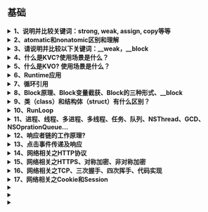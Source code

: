 
## 基础

<!--------------------------------------------------------------------------------------------------------------------------------------------------------------
                                                               1、说明并比较关键词：strong, weak, assign, copy等等
--------------------------------------------------------------------------------------------------------------------------------------------------------------->
<details>
<summary>
    <b>1、说明并比较关键词：strong, weak, assign, copy等等</b>
</summary>

</br>

`strong`表示指向并拥有该对象。其修饰的对象引用计数会增加1。该对象只要引用计数不为0则不会被销毁。当然强行将其设为nil可以销毁它。

`weak`表示指向但不拥有该对象。其修饰的对象引用计数不会增加。无需手动设置，该对象会自行在内存中销毁。

`assign`主要用于修饰基本数据类型，如`NSInteger`和`CGFloat`，这些数值主要存在于栈上。

`weak` 一般用来修饰对象，`assign`一般用来修饰基本数据类型。原因是`assign`修饰的对象被释放后，指针的地址依然存在，造成野指针，在堆上容易造成崩溃。而栈上的内存系统会自动处理，不会造成野指针。

`copy`与`strong`类似。不同之处是`strong`的复制是多个指针指向同一个地址，而`copy`的复制每次会在内存中拷贝一份对象，指针指向不同地址。`copy`一般用在修饰有可变对应类型的不可变对象上，如`NSString`, `NSArray`, `NSDictionary`。

`Objective-C` 中，基本数据类型的默认关键字是`atomic`, `readwrite`, `assign`；普通属性的默认关键字是`atomic`, `readwrite`, `strong`。

1、属性`readwrite`，`readonly`，`assign`，`retain`，`copy`，`nonatomic` 各自什么作用，他们在那种情况下用?

```
    readwrite：默认的属性，可读可写，生成setter和getter方法。

    readonly：只读，只生成getter方法，也就是说不能修改变量。

    assign：用于声明基本数据类型（int、float）仅设置变量，是赋值属性。

    retain：持有属性，setter方法将传入的参数先保留,再赋值,传入的参数 引用计数retaincount 会加1
```

在堆上开辟一块空间，用指针a指向，然后将指针a赋值(`assign`)给指针b，等于是a和b同时指向这块堆空间，当a不使用这块堆空间的时候，是否要释放这块堆空间？答案是肯定要的，但是这件堆空间被释放后，b就成了野指针。

如何避免这样的问题？ 这就引出了引用计数器，当a指针这块堆空间的时候，引用计数器+1，当b也指向的时候，引用计数器变成了2，当a不再指向这块堆空间时，release-1，引用计数器为1，当b也不指向这块堆空间时，release-1，引用计数器为0，调用`dealloc`函数，空间被释放

总结：当数据类型为`int`，`float`原生类型时，可以使用`assign`。如果是上面那种情况（对象）就是用retain。

`copy`：是赋值特性,`setter`方法将传入对象赋值一份;需要完全一份新的变量时,直接从堆区拿。

当属性是` NSString`、`NSArray`、`NSDictionary`时，既可以用`strong` 修饰，也可以用`copy`修饰。当用`strong`修饰的`NSString` 指向一个`NSMutableString`时，如果在不知情的情况下这个`NSMutableString`的别的引用修改了值，就会出现：一个不可变的字符串却被改变了的情况， 使用`copy`就不会出现这种情况。

 `nonatomic`：非原子性，可以多线程访问，效率高。

`atomic`：原子性，属性安全级别的表示，同一时刻只有一个线程访问，具有资源的独占性，但是效率很低。

`strong`：强引用，引用计数+ 1，ARC下，一个对象如果没有强引用，系统就会释放这个对象。

`weak`：弱引用，不会使引用计数+1.当一个指向对象的强引用都被释放时，这块空间依旧会被释放掉。

使用场景：在ARC下，如果使用`XIB` 或者`SB` 来创建控件，就使用 `weak`。纯代码创建控件时，用`strong`修饰，如果想用`weak` 修饰，就需要先创建控件，然后赋值给用`weak`修饰的对象。

查找了一些资料，发现主要原因是，`controller`需要拥有它自己的`view`（这个`view`是所以子控件的父`view`），因此`viewcontroller`对`view`就必须是强引用（strong reference）,得用`strong`修饰`view`。对于`lable`，它的父`view`是`view`，`view`需要拥有`label`，但是`controller`是不需要拥有`label`的。如果用`strong`修饰，在`view`销毁的情况下，`label`还仍然占有内存，因为`controller`还对它强引用；如果用`weak`修饰，在`view`销毁的时侯`label`的内存也同时被销毁，避免了僵尸指针出现。

用引用计数回答就是：因为`Controller`并不直接“拥有”控件，控件由它的父`view`“拥有”。使用`weak`关键字可以不增加控件引用计数，确保控件与父`view`有相同的生命周期。控件在被`addSubview`后，相当于控件引用计数+1；父`view`销毁后，所有的子`view`引用计数-1，则可以确保父`view`销毁时子`view`立即销毁。`weak`的控件在`removeFromSuperview`后也会立即销毁，而`stron`g的控件不会，因为`Controller`还保有控件强引用。

总结归纳为：当控件的父`view`销毁时，如果你还想继续拥有这个控件，就用`srtong`；如果想保证控件和父`view`拥有相同的生命周期，就用`weak`。当然在大多数情况下用两个都是可以的。

使用`weak`的时候需要特别注意的是：先将控件添加到`superview`上之后再赋值给`self`，避免控件被过早释放。
</details>

<!--------------------------------------------------------------------------------------------------------------------------------------------------------------
                                                                2、atomatic和nonatomic区别和理解
--------------------------------------------------------------------------------------------------------------------------------------------------------------->
<details>
<summary>
<b>2、atomatic和nonatomic区别和理解</b>
</summary>

<br/><b>第一种</b><br/>

`atomic`和`nonatomic`区别用来决定编译器生成的`getter`和`setter`是否为原子操作。`atomic`提供多线程安全,是描述该变量是否支持多线程的同步访问，如果选择了`atomic` 那么就是说，系统会自动的创建`lock`锁，锁定变量。`nonatomic`禁止多线程，变量保护，提高性能。

> `atomic`：默认是有该属性的，这个属性是为了保证程序在多线程情况下，编译器会自动生成一些互斥加锁代码，避免该变量的读写不同步问题。

> `nonatomic`：如果该对象无需考虑多线程的情况，请加入这个属性，这样会让编译器少生成一些互斥加锁代码，可以提高效率。

> `atomic`的意思就是`setter/getter`这个函数，是一个原语操作。如果有多个线程同时调用`setter`的话，不会出现某一个线程执行完`setter`全部语句之前，另一个线程开始执行`setter`情况，相当于函数头尾加了锁一样，可以保证数据的完整性。`nonatomic`不保证`setter/getter`的原语行，所以你可能会取到不完整的东西。因此，在多线程的环境下原子操作是非常必要的，否则有可能会引起错误的结果。

比如`setter`函数里面改变两个成员变量，如果你用`nonatomic`的话，`getter`可能会取到只更改了其中一个变量时候的状态，这样取到的东西会有问题，就是不完整的。当然如果不需要多线程支持的话，用`nonatomic`就够了，因为不涉及到线程锁的操作，所以它执行率相对快些。

下面是载录的网上一段加了`atomic`的例子：
```
{lock}
    if (property != newValue) { 
        [property release]; 
        property = [newValue retain]; 
    }                   
{unlock}
```
可以看出来，用`atomic`会在多线程的设值取值时加锁，中间的执行层是处于被保护的一种状态，`atomic`是oc使用的一种线程保护技术，基本上来讲，就是防止在写入未完成的时候被另外一个线程读取，造成数据错误。而这种机制是耗费系统资源的，所以在iPhone这种小型设备上，如果没有使用多线程间的通讯编程，那么`nonatomic`是一个非常好的选择。

<br/><b>第二种</b><br/>

`atomic`和`nonatomic`用来决定编译器生成的`getter`和`setter`是否为原子操作。

<b>atomic</b>

设置成员变量的`@property`属性时，默认为`atomic`，提供多线程安全。

在多线程环境下，原子操作是必要的，否则有可能引起错误的结果。加了`atomic`，`setter`函数会变成下面这样：
```
{lock}
    if (property != newValue) { 
        [property release]; 
        property = [newValue retain]; 
    }                   
{unlock}
```
<b>nonatomic</b>

禁止多线程，变量保护，提高性能。

`atomic`是`Objc`使用的一种线程保护技术，基本上来讲，是防止在写未完成的时候被另外一个线程读取，造成数据错误。而这种机制是耗费系统资源的，所以在iPhone这种小型设备上，如果没有使用多线程间的通讯编程，那么`nonatomic`是一个非常好的选择。

指出访问器不是原子操作，而默认地，访问器是原子操作。这也就是说，在多线程环境下，解析的访问器提供一个对属性的安全访问，从获取器得到的返回值或者通过设置器设置的值可以一次完成，即便是别的线程也正在对其进行访问。如果你不指定 `nonatomic` ，在自己管理内存的环境中，解析的访问器保留并自动释放返回的值，如果指定了 `nonatomic` ，那么访问器只是简单地返回这个值。

</details>

<!--------------------------------------------------------------------------------------------------------------------------------------------------------------
                                                               3、请说明并比较以下关键词：__weak，__block
--------------------------------------------------------------------------------------------------------------------------------------------------------------->
<details>
<summary>
<b>3、请说明并比较以下关键词：__weak，__block</b>
</summary>

</br>

`__weak`与`weak`基本相同。前者用于修饰变量（variable），后者用于修饰属性（property）。`__weak` 主要用于防止`block`中的循环引用。
`__block`也用于修饰变量。它是引用修饰，所以其修饰的值是动态变化的，即可以被重新赋值的。`__block`用于修饰某些`block`内部将要修改的外部变量。
_`_weak`和`__block`的使用场景几乎与`block`息息相关。而所谓`block`，就是`Objective-C`对于闭包的实现。闭包就是没有名字的函数，或者理解为指向函数的指针。
</details>

<!--------------------------------------------------------------------------------------------------------------------------------------------------------------
                                                               4、什么是KVC?使用场景是什么？
--------------------------------------------------------------------------------------------------------------------------------------------------------------->
<details>
<summary>
    <b>4、什么是KVC?使用场景是什么？</b>
</summary>
    
</br>

* <b> KVC 常用的方法</b>
```
(1)赋值类方法
- (void)setValue:(nullable id)value forKey:(NSString *)key;
- (void)setValue:(nullable id)value forKeyPath:(NSString *)keyPath;
- (void)setValue:(nullable id)value forUndefinedKey:(NSString *)key;
- (void)setValuesForKeysWithDictionary:(NSDictionary<NSString *, id> *)keyedValues;

(2)取值类方法
// 能取得私有成员变量的值
- (id)valueForKey:(NSString *)key;
- (id)valueForKeyPath:(NSString *)keyPath;
- (NSDictionary *)dictionaryWithValuesForKeys:(NSArray *)keys;
```

* <b>KVC 底层实现原理</b></br>
> 当一个对象调用setValue:forKey: 方法时,方法内部会做以下操作:</br>
> 1.判断有没有指定key的set方法,如果有set方法,就会调用set方法,给该属性赋值</br>
> 2.如果没有set方法,判断有没有跟key值相同且带有下划线的成员属性(_key).如果有,直接给该成员属性进行赋值</br>
> 3.如果没有成员属性_key,判断有没有跟key相同名称的属性.如果有,直接给该属性进行赋值</br>
> 4.如果都没有,就会调用 valueforUndefinedKey 和setValue:forUndefinedKey:方法</br>

<b>* KVC 的使用场景</b></br>
<b>1、赋值</b></br>
> (1) KVC 简单属性赋值
```
Person *p = [[Person alloc] init];
//    p.name = @"jack";
//    p.money = 22.2;
使用setValue: forKey:方法能够给属性赋值,等价于直接给属性赋值
[p setValue:@"rose" forKey:@"name"];
[p setValue:@"22.2" forKey:@"money"];
```
> (2) KVC复杂属性赋值
```
//给Person添加 Dog属性
Person *p = [[Person alloc] init];
p.dog = [[Dog alloc] init];
// p.dog.name = @"阿黄";

1)setValue: forKeyPath: 方法的使用
//修改p.dog 的name 属性
[p.dog setValue:@"wangcai" forKeyPath:@"name"];
[p setValue:@"阿花" forKeyPath:@"dog.name"];

2)setValue: forKey: 错误用法
[p setValue:@"阿花" forKey:@"dog.name"];
NSLog(@"%@", p.dog.name);

3)直接修改私有成员变量
[p setValue:@"旺财" forKeyPath:@"_name"];
```
> (3) 添加私有成员变量
```
Person 类中添加私有成员变量_age
[p setValue:@"22" forKeyPath:@"_age"];
```

<b>2、字典转模型</b></br>
```
1)简单的字典转模型
 +(instancetype)videoWithDict:(NSDictionary *)dict {
    JLVideo *videItem = [[JLVideo alloc] init];
    //以前
//    videItem.name = dict[@"name"];
//    videItem.money = [dict[@"money"] doubleValue] ;
    
    //KVC,使用setValuesForKeysWithDictionary:方法,该方法默认根据字典中每个键值对,调用setValue:forKey方法
    // 缺点:字典中的键值对必须与模型中的键值对完全对应,否则程序会崩溃
    [videItem setValuesForKeysWithDictionary:dict];
    return videItem;
}

(2)复杂的字典转模型
注意:复杂字典转模型不能直接通过KVC 赋值,KVC只能在简单字典中使用,比如:
    NSDictionary *dict = @{
                       @"name" : @"jack",
                       @"money": @"22.2",
                       @"dog" : @{
                               @"name" : @"wangcai",
                               @"money": @"11.1"}
                       };
   JLPerson *p = [[JLPerson alloc]init]; // p是一个模型对象
   [p setValuesForKeysWithDictionary:dict];
内部转换原理:
//    [p setValue:@"jack" forKey:@"name"];
//    [p setValue:@"22.2" forKey:@"money"];
//    [p setValue:@{
//                  @"name" : @"wangcai",
//                  @"money": @"11.1",
//
//                  } forKey:@"dog"]; //给 dog赋值一个字典肯定是不对的

(3)KVC解析复杂字典的正确步骤
   NSDictionary *dict = @{
                       @"name" : @"jack",
                       @"money": @"22.2",
                       @"dog" : @{
                               @"name" : @"wangcai",
                               @"price": @"11.1",
                               },
                       //人有好多书
                       @"books" : @[
                               @{
                                   @"name" : @"5分钟突破iOS开发",
                                   @"price" : @"19.8"
                                   },
                               @{
                                   @"name" : @"3分钟突破iOS开发",
                                   @"price" : @"24.8"
                                   },
                               @{
                                   @"name" : @"1分钟突破iOS开发",
                                   @"price" : @"29.8"
                                   }
                               ]
                       };

    XMGPerson *p = [[XMGPerson alloc] init];
     p.dog = [[XMGDog alloc] init];
    [p.dog setValuesForKeysWithDictionary:dict[@"dog"]];
    
    //保存模型的可变数组
    NSMutableArray *arrayM = [NSMutableArray array];
    
    for (NSDictionary *dict in dict[@"books"]) {
        //创建模型
        Book *book = [[Book alloc] init];
        //KVC
        [book setValuesForKeysWithDictionary:dict];
        //将模型保存
        [arrayM addObject:book];
    }
    p.books = arrayM;

备注:
    (1)当字典中的键值对很复杂,不适合用KVC;
    (2)服务器返还的数据,你可能不会全用上,如果在模型一个一个写属性非常麻烦,所以不建议使用KVC字典转模型
```

<b>3、取值</b></br>
> (1) 模型转字典
```
 Person *p = [[Person alloc]init];
 p.name = @"jack";
 p.money = 11.1;
 //KVC取值
 NSLog(@"%@ %@", [p valueForKey:@"name"], [p valueForKey:@"money"]);

 //模型转字典, 根据数组中的键获取到值,然后放到字典中
 NSDictionary *dict = [p dictionaryWithValuesForKeys:@[@"name", @"money"]];
 NSLog(@"%@", dict);
```
> (2) 访问数组中元素的属性值
```
Book *book1 = [[Book alloc] init];
book1.name = @"5分钟突破iOS开发";
book1.price = 10.7;

Book *book2 = [[Book alloc] init];
book2.name = @"4分钟突破iOS开发";
book2.price = 109.7;

Book *book3 = [[Book alloc] init];
book3.name = @"1分钟突破iOS开发";
book3.price = 1580.7;

// 如果valueForKeyPath:方法的调用者是数组，那么就是去访问数组元素的属性值
// 取得books数组中所有Book对象的name属性值，放在一个新的数组中返回
    NSArray *books = @[book1, book2, book3];
    NSArray *names = [books valueForKeyPath:@"name"];
    NSLog(@"%@", names);

//访问属性数组中元素的属性值
Person *p = [[Person alloc]init];
p.books = @[book1, book2, book3];
NSArray *names = [p valueForKeyPath:@"books.name"];
NSLog(@"%@", names);

```
</details>

<!--------------------------------------------------------------------------------------------------------------------------------------------------------------
                                                               5、什么是KVO? 使用场景是什么？
--------------------------------------------------------------------------------------------------------------------------------------------------------------->
<details>
<summary>
    <b>5、什么是KVO? 使用场景是什么？</b>
</summary>

<h4>什么是KVO？</h4>

> `KVO`全称`Key Value Observing`，是苹果提供的一套事件通知机制。允许对象监听另一个对象特定属性的改变，并在改变时接收到事件。由于 `KVO` 的实现机制，只针对属性才会发生作用，一般继承自 `NSObjec`t 的对象都默认支持 `KVO`。</br>
> 
> `KVO`可以监听单个属性的变化，也可以监听集合对象的变化。通过`KVC`的`mutableArrayValueForKey:`等方法获得代理对象，当代理对象的内部对象发生改变时，会回调 `KVO` 监听的方法。集合对象包含 `NSArray` 和 `NSSet`。</br>

<h4>KVO基本使用</h4>

使用KVO大致分为三个步骤：</br>

> 1、通过`addObserver:forKeyPath:options:context:`方法注册观察者，观察者可以接收`keyPath`属性的变化事件</br>
> 2、在观察者中实现`observeValueForKeyPath:ofObject:change:context:`方法，当`keyPath`属性发生改变后，`KVO`会回调这个方法来通知观察者</br>
> 3、当观察者不需要监听时，可以调用`removeObserver:forKeyPath:`方法将`KVO`移除。需要注意的是，调用`removeObserver`需要在观察者消失之前，否则会导致`Crash`</br>

<h4>注册观察者</h4>

```
/*
@observer:就是观察者，是谁想要观测对象的值的改变。
@keyPath:就是想要观察的对象属性。
@options:options一般选择NSKeyValueObservingOptionNew | NSKeyValueObservingOptionOld，这样当属性值发生改变时我们可以同时获得旧值和新值，如果我们只填NSKeyValueObservingOptionNew则属性发生改变时只会获得新值。
@context:想要携带的其他信息，比如一个字符串或者字典什么的。
*/
- (void)addObserver:(NSObject *)observer forKeyPath:(NSString *)keyPath options:(NSKeyValueObservingOptions)options context:(nullable void *)context;
```
<h4>监听回调</h4>

```
/*
@keyPath:观察的属性
@object:观察的是哪个对象的属性
@change:这是一个字典类型的值，通过键值对显示新的属性值和旧的属性值
@context:上面添加观察者时携带的信息
*/
- (void)observeValueForKeyPath:(nullable NSString *)keyPath ofObject:(nullable id)object change:(nullable NSDictionary<NSKeyValueChangeKey, id> *)change context:(nullable void *)context;
```
<h4>调用方式</h4>
<h5>自动调用</h5>

> 调用KVO属性对象时，不仅可以通过点语法和set语法进行调用，还可以使用KVC方法
```
//通过属性的点语法间接调用
objc.name = @"";

// 直接调用set方法
[objc setName:@"Savings"];

// 使用KVC的setValue:forKey:方法
[objc setValue:@"Savings" forKey:@"name"];

// 使用KVC的setValue:forKeyPath:方法
[objc setValue:@"Savings" forKeyPath:@"account.name"];
```
<h5>手动调用</h5>

* KVO 在属性发生改变时的调用是自动的，如果想要手动控制这个调用时机，或想自己实现 KVO 属性的调用，则可以通过 KVO 提供的方法进行调用。</br>
> 1、第一步我们需要认识下面这个方法，如果想要手动调用或自己实现KVO需要重写该方法该方法返回YES表示可以调用，返回NO则表示不可以调用。
```
+ (BOOL)automaticallyNotifiesObserversForKey:(NSString *)theKey {
    BOOL automatic = NO;
    if ([theKey isEqualToString:@"name"]) {
        automatic = NO;//对该key禁用系统自动通知，若要直接禁用该类的KVO则直接返回NO；
    }
    else {
        automatic = [super automaticallyNotifiesObserversForKey:theKey];
    }
    return automatic;
}
```
> 2、第二步我们需要重写setter方法
```
- (void)setName:(NSString *)name {
    if (name != _name) {
        [self willChangeValueForKey:@"name"];
        _name = name;
        [self didChangeValueForKey:@"name"];
    }
}
```
<h4>移除观察者</h4>

```
//需要在不使用的时候,移除监听
- (void)dealloc {
    [self.person removeObserver:self.observerPerson forKeyPath:@"age"];
    [self.person removeObserver:self.observerPerson forKeyPath:@"name"];
}
```

<h4>Crash</h4>
<h5>观察者未实现监听方法</h5>

* 若观察者对象 -observeValueForKeyPath:ofObject:change:context: 未实现，将会 Crash
```
'<KVOViewController: 0x7f90f1402a60>: An -observeValueForKeyPath:ofObject:change:context: message was received but not handled.
```

<h5>未及时移除观察者</h5>

```
Crash： Thread 1: EXC_BAD_ACCESS (code=1, address=0x8)
```
```
//观察者ObserverPersonChage
@interface ObserverPersonChange : NSObject
@end

@implementation ObserverPersonChange

- (void)observeValueForKeyPath:(NSString *)keyPath ofObject:(id)object change:(NSDictionary<NSKeyValueChangeKey,id> *)change context:(void *)context {
    NSLog(@"%@", keyPath);
    if ([keyPath isEqualToString:@"age"]) {
        NSLog(@"age %@", object);
    }
    if ([keyPath isEqualToString:@"name"]) {
        NSLog(@"name %@", object);
    }
}

@end

// KVOViewController
- (void)btn1Click {
    [self.person addObserver:self.observerPerson forKeyPath:@"age" options:(NSKeyValueObservingOptionOld | NSKeyValueObservingOptionNew) context:@"age change"];
    [self.person addObserver:self.observerPerson forKeyPath:@"name" options:(NSKeyValueObservingOptionOld | NSKeyValueObservingOptionNew) context:@"name change"];
}

- (void)btn2Click {
    self.observerPerson = nil;
}

//点击改变person属性值
- (void)btn3Click {
    self.person.age = 10;
    self.person.name = @"小明";
}
```
> 1、假如在当前 `KVOViewController` 中，注册了观察者，点击屏幕，改变被观察对象 `person` 的属性值。</br>
> 2、点击对应按钮，销毁观察者，此时 self.observerPerson 为 nil。</br>
> 3、再次点击btn3按钮，此时 Crash；</br>

<h5>多次移除观察者</h5>

```
Cannot remove an observer for the key path “age” from because it is not registered as an observer.
```

<h4>实际应用</h4>

> KVO主要用来做键值观察操作，想要一个值发生改变后通知另一个对象，则用KVO实现最为合适。斯坦福大学的iOS教程中有一个很经典的案例，通过KVO在Model和Controller之间进行通信。

<h4>KVO实现原理</h4>

> `KVO`是通过`isa` 混写`(isa-swizzling)`技术实现的。在运行时根据原类创建一个中间类，这个中间类是原类的子类，并动态修改当前对象的`isa`指向中间类。并且将`class`方法重写，返回原类的`Class`。所以苹果建议在开发中不应该依赖`isa`指针，而是通过`class`实例方法来获取对象类型。

<h4>测试代码</h4>

```
NSKeyValueObservingOptions option = NSKeyValueObservingOptionOld | NSKeyValueObservingOptionNew;

NSLog(@"person添加KVO监听对象之前-类对象 -%@", object_getClass(self.person));
NSLog(@"person添加KVO监听之前-方法实现 -%p", [self.person methodForSelector:@selector(setAge:)]);
NSLog(@"person添加KVO监听之前-元类对象 -%@", object_getClass(object_getClass(self.person)));

[self.person addObserver:self forKeyPath:@"age" options:option context:@"age chage"];

NSLog(@"person添加KVO监听对象之后-类对象 -%@", object_getClass(self.person));
NSLog(@"person添加KVO监听之后-方法实现 -%p", [self.person methodForSelector:@selector(setAge:)]);
NSLog(@"person添加KVO监听之后-元类对象 -%@", object_getClass(object_getClass(self.person)));

//打印结果
person添加KVO监听对象之前-类对象 -Person
person添加KVO监听之前-方法实现 -0x10ac1b850
person添加KVO监听之前-元类对象 -Person

person添加KVO监听对象之后-类对象 -NSKVONotifying_Person
person添加KVO监听之后-方法实现 -0x10af7c844
person添加KVO监听之后-元类对象 -NSKVONotifying_Person

//通过地址查找方法
(lldb) p (IMP)0x10f24b470
(IMP) $0 = 0x000000010f24b470 ([Person setAge:] at Person.h:15)
(lldb) p (IMP)0x10f5a6844
(IMP) $1 = 0x000000010f5a6844 (Foundation`_NSSetLongLongValueAndNotify)
```
* 通过测试代码，我们添加KVO前后发生以下变化</br>
> 1、`person`指向的类对象和元类对象，以及 `setAge:` 均发生了变化；</br>
> 2、添加`KVO`后，`person` 中的 `isa` 指向了 `NSKVONotifying_Person` 类对象；</br>
> 3、添加 `KVO` 之后，`setAge:` 的实现调用的是：`Foundation`中 `_NSSetLongLongValueAndNotify` 方法；</br>

<h5>发现中间对象</h5>

> 从上述测试代码的结果我们发现，`person` 中的 `isa` 从开始指向`Person`类对象，变成指向了 `NSKVONotifying_Person` 类对象</br>

* KVO会在运行时动态创建一个新类，将对象的isa指向新创建的类，新类是原类的子类，命名规则是NSKVONotifying_xxx的格式。</br>
> 1、未使用KVO监听对象是，对象和类对象之间的关系如下</br>
![Demo](images/未使用KVO监听对象.webp)

> 2、使用KVO监听对象后，对象和类对象之间会添加一个中间对象</br>
![Demo](images/使用KVO监听对象.webp)

<h5>NSKVONotifying_Person类内部实现</h5>

> 我们从上面两张图很清楚的看到添加KVO之前和KVO之后的变化，下面我们剖析一下这个中间类NSKVONotifying_Person（这里是*通配符,它代表数据类型，例如：int， longlong）</br>
```
- (void)setAge:(int)age{
    _NSSet*ValueAndNotify();//这个方法调用顺序是什么，它是在调用何处方法，都在setter方法改变中详解
}

- (Class)class {
    return [LDPerson class];
}

- (void)dealloc {
    // 收尾工作
}

- (BOOL)_isKVOA {
    return YES;
}
```
* isa混写之后如何调用方法</br>
  - 调用监听的属性设置方法，如 `setAge:`，都会先调用 `NSKVONotify_Person` 对应的属性设置方法；</br>
  - 调用非监听属性设置方法，如 `test`，会通过 `NSKVONotify_Person` 的 `superclass`，找到 `Person` 类对象，再调用其 `[Person test]` 方法</br>
* 为什么重写class方法</br>
  - 如果没有重写`class`方法,当该对象调用`class`方法时,会在自己的方法缓存列表,方法列表,父类缓存,方法列表一直向上去查找该方法,因为`class`方法是`NSObject`中的方法,如果不重写最终可能会返回`NSKVONotifying_Person`,就会将该类暴露出来,也给开发者造成困扰,写的是`Person`,添加`KVO`之后`class`方法返回怎么是另一个类。</br>
* _isKVOA有什么作用。</br>
  - 这个方法可以当做使用了`KVO`的一个标记，系统可能也是这么用的。如果我们想判断当前类是否是`KVO`动态生成的类，就可以从方法列表中搜索这个方法。</br>

<h4>setter实现不同</h4>

* 在测试代码中，我们已经通过地址查找添加KVO前后调用的方法</br>

```
//通过地址查找方法
//添加KVO之前
(lldb) p (IMP)0x10f24b470
(IMP) $0 = 0x000000010f24b470 ([Person setAge:] at Person.h:15)
//添加KVO之后
(lldb) p (IMP)0x10f5a6844
(IMP) $1 = 0x000000010f5a6844 (Foundation`_NSSetLongLongValueAndNotify)
```
> `0x10f24b470`这个地址的`setAge:`实现是调用`Person`类的`setAge:`方法，并且是在`Person.h`的第15行。</br>
> 而`0x10f5a6844`这个地址的`setAge:`实现是调用`_NSSetIntValueAndNotify`这样一个C函数。</br>

<h4>KVO内部调用流程</h4>

* 由于我们无法去窥探`_NSSetIntValueAndNotify`的真实结构，也无法去重写`NSKVONotifying_Person`这个类，所以我们只能利用它的父类`Person`类来分析其执行过程。</br>
```
- (void)setAge:(int)age{
    _age = age;
    NSLog(@"setAge:");
}

- (void)willChangeValueForKey:(NSString *)key{
    [super willChangeValueForKey:key];
    NSLog(@"willChangeValueForKey");
}

- (void)didChangeValueForKey:(NSString *)key{
    NSLog(@"didChangeValueForKey - begin");
    [super didChangeValueForKey:key];
    NSLog(@"didChangeValueForKey - end");
}
@end

//打印结果
 willChangeValueForKey
 setAge:
 didChangeValueForKey - begin
 didChangeValueForKey - end
 willChangeValueForKey
 didChangeValueForKey - begin
 didChangeValueForKey - end
```
* 通过打印结果，我们可以清晰看到
> 1、首先调用`willChangeValueForKey:`方法。</br>
> 2、然后调用`setAge:`方法真正的改变属性的值。</br>
> 3、开始调用`didChangeValueForKey:`这个方法，调用`[super didChangeValueForKey:key]`时会通知监听者属性值已经改变，然后监听者执行自己的`- (void)observeValueForKeyPath:(NSString *)keyPath ofObject:(id)object change:(NSDictionary<NSKeyValueChangeKey,id> *)change context:(void *)context`这个方法。</br>

* 下面我用一张图来展示KVO执行流程</br>
![Demo](images/KVO执行流程.webp)

<h4>KVO扩展</h4>

* KVC 与 KVO 的不同？</br>
> 1. `KVC`(键值编码)，即 `Key-Value Coding`，一个非正式的` Protocol`，使用字符串(键)访问一个对象实例变量的机制。而不是通过调用 `Setter`、`Getter` 方法等显式的存取方式去访问。</br>
> 2. `KVO`(键值监听)，即 `Key-Value Observing`，它提供一种机制,当指定的对象的属性被修改后,对象就会接受到通知，前提是执行了 `setter` 方法、或者使用了`KVC` 赋值。</br>

* 和 notification(通知)的区别？</br>
> 1. `KVO` 和 `NSNotificationCenter` 都是 `iOS` 中观察者模式的一种实现。区别在于，相对于被观察者和观察者之间的关系，`KVO` 是一对一的，而不是一对多的。`KVO` 对被监听对象无侵入性，不需要修改其内部代码即可实现监听。</br>
> 2. `notification` 的优点是监听不局限于属性的变化，还可以对多种多样的状态变化进行监听，监听范围广，例如键盘、前后台等系统通知的使用也更显灵活方便。

</details>

<!--------------------------------------------------------------------------------------------------------------------------------------------------------------
                                                               6、Runtime应用 
--------------------------------------------------------------------------------------------------------------------------------------------------------------->
<details>
<summary>
    <b>6、Runtime应用</b>
</summary>

</br>
`Runtim`简直就是做大型框架的利器。它的应用场景非常多，下面就介绍一些常见的应用场景。

>* 关联对象`(Objective-C Associated Objects)`给分类增加属性
>* 方法魔法`(Method Swizzling)`方法添加和替换和`KVO`
>* 实现消息转发(热更新)解决Bug(JSPatch)
>* 实现`NSCoding`的自动归档和自动解档
>* 实现字典和模型的自动转换`(MJExtension)`

<b>关联对象(Objective-C Associated Objects)给分类增加属性</b>

关联对象`Runtime`提供了下面几个接口：

```
// 关联对象
void objc_setAssociatedObject(id object, const void *key, id value, objc_AssociationPolicy policy)
// 获取关联的对象
id objc_getAssociatedObject(id object, const void *key)
// 移除关联的对象
void objc_removeAssociatedObjects(id object)
```

参数解释:

`id object`：被关联的对象</br>
`const void *key`：关联的key，要求唯一</br>
`id value`：关联的对象</br>
`objc_AssociationPolicy policy`：内存管理的策略内存管理的策略</br>

```
typedef OBJC_ENUM(uintptr_t, objc_AssociationPolicy) {
    OBJC_ASSOCIATION_ASSIGN = 0,
    OBJC_ASSOCIATION_RETAIN_NONATOMIC = 1,
    OBJC_ASSOCIATION_COPY_NONATOMIC = 3, 
    OBJC_ASSOCIATION_RETAIN = 01401,
    OBJC_ASSOCIATION_COPY = 01403
};
```

`OBJC_ASSOCIATION_ASSIGN`: 指定一个关联对象的弱引用。属性修饰`@property (assign)` 或 `@property (unsafe_unretained)`</br>
`OBJC_ASSOCIATION_RETAIN_NONATOMIC`: 指定一个关联对象的强引用，不能被原子化使用。属性修饰`@property (nonatomic, strong)`</br>
`OBJC_ASSOCIATION_COPY_NONATOMIC`: 指定一个关联对象的`copy`引用，不能被原子化使用。属性修饰`@property (nonatomic, copy)`</br>
`OBJC_ASSOCIATION_RETAIN`:  指定一个关联对象的强引用，能被原子化使用。属性修饰 `@property (atomic, strong)`</br>
`OBJC_ASSOCIATION_COPY`:  指定一个关联对象的`copy`引用，能被原子化使用。属性修饰`@property (atomic, copy)`</br>

下面实现一个`UIView`的`Category`添加自定义属性`defaultColor`

```
#import "ViewController.h"
#import "objc/runtime.h"

@interface UIView (DefaultColor)

@property (nonatomic, strong) UIColor *defaultColor;

@end

@implementation UIView (DefaultColor)

@dynamic defaultColor;

static char kDefaultColorKey;

- (void)setDefaultColor:(UIColor *)defaultColor {
    objc_setAssociatedObject(self, &kDefaultColorKey, defaultColor, OBJC_ASSOCIATION_RETAIN_NONATOMIC);
}

- (id)defaultColor {
    return objc_getAssociatedObject(self, &kDefaultColorKey);
}

@end

@interface ViewController ()

@end

@implementation ViewController

- (void)viewDidLoad {
    [super viewDidLoad];
    
    UIView *test = [UIView new];
    test.defaultColor = [UIColor blackColor];
    NSLog(@"%@", test.defaultColor);
}

@end
```

<b> 方法魔法(Method Swizzling)方法添加和替换和KVO实现</b>
<b>方法添加</b>
```
//class_addMethod(Class  _Nullable __unsafe_unretained cls, SEL  _Nonnull name, IMP  _Nonnull imp, const char * _Nullable types)
class_addMethod([self class], sel, (IMP)fooMethod, "v@:");
```
>1、cls 被添加方法的类</br>
2、name 添加的方法的名称的SEL</br>
3、imp 方法的实现。该函数必须至少要有两个参数，self,_cmd</br>
4、types 类型编码

<b>方法替换</b>
```
@implementation ViewController

+ (void)load {
    static dispatch_once_t onceToken;
    dispatch_once(&onceToken, ^{
        Class class = [self class];
        SEL originalSelector = @selector(test1);
        SEL swizzledSelector = @selector(test2);
        
        Method originalMethod = class_getInstanceMethod(class, originalSelector);
        Method swizzledMethod = class_getInstanceMethod(class, swizzledSelector);
        
        BOOL didAddMethod = class_addMethod(class, originalSelector, method_getImplementation(swizzledMethod), method_getTypeEncoding(swizzledMethod));
        if (didAddMethod) {
            class_replaceMethod(class, swizzledSelector, method_getImplementation(originalMethod), method_getTypeEncoding(originalMethod));
        } else {
            method_exchangeImplementations(originalMethod, swizzledMethod);
        }
    });
}

- (void)test1 {
    NSLog(@"1");
}

- (void)test2 {
    NSLog(@"2");
}

- (void)viewDidLoad {
    [super viewDidLoad];
    
    [self test1];
}
```
>在`viewDidLoad`中调用`test1`方法，查找到的对应的方法实现就是`test2`,而不是`test1`

`swizzling`应该只在`+load`中完成。 在 `Objective-C `的运行时中，每个类有两个方法都会自动调用。`+load `是在一个类被初始装载时调用，`+initialize` 是在应用第一次调用该类的类方法或实例方法前调用的。两个方法都是可选的，并且只有在方法被实现的情况下才会被调用。

`swizzlin`g应该只在`dispatch_once `中完成,由于`swizzling `改变了全局的状态，所以我们需要确保每个预防措施在运行时都是可用的。原子操作就是这样一个用于确保代码只会被执行一次的预防措施，就算是在不同的线程中也能确保代码只执行一次。Grand Central Dispatch 的 `dispatch_once`满足了所需要的需求，并且应该被当做使用`swizzling `的初始化单例方法的标准。
</details>

<!--------------------------------------------------------------------------------------------------------------------------------------------------------------
                                                               7、循环引用
--------------------------------------------------------------------------------------------------------------------------------------------------------------->
<details>
<summary>
    <b>7、循环引用</b>
</summary>

</br><b>循环引用的实质：多个对象相互之间有强引用，不能释放让系统回收。</b></br>
<b>如何解决循环引用？</b></br>
>1、避免产生循环引用，通常是将 `strong` 引用改为 `weak` 引用。
比如在修饰属性时用`weak`
在`block`内调用对象方法时，使用其弱引用，这里可以使用两个宏
```
#define WS(weakSelf)            __weak __typeof(&*self)weakSelf = self; // 弱引用
#define ST(strongSelf)          __strong __typeof(&*self)strongSelf = weakSelf; //使用这个要先声明weakSelf
```
还可以使用__block来修饰变量</br>
在MRC下，__block不会增加其引用计数，避免了循环引用</br>
在ARC下，__block修饰对象会被强引用，无法避免循环引用，需要手动解除。</br>

<b>循环引用场景：</b>
* 自循环引用
    - 强持有的属性同时持有该对象
* 相互循环引用
    ![Demo](images/相互引用.webp)
* 多循环引用
    ![Demo](images/循环引用.webp)

<b>1、代理(delegate)循环引用属于相互循环引用</b></br>
delegate 是iOS中开发中比较常遇到的循环引用，一般在声明delegate的时候都要使用弱引用 weak,或者assign,当然怎么选择使用assign还是weak，MRC的话只能用assign，在ARC的情况下最好使用weak，因为weak修饰的变量在释放后自动指向nil，防止野指针存在</br>

<b>2、NSTimer循环引用属于相互循环使用</b></br>
在控制器内，创建NSTimer作为其属性，由于定时器创建后也会强引用该控制器对象，那么该对象和定时器就相互循环引用了。</br>
如何解决呢？</br>
这里我们可以使用手动断开循环引用：</br>
如果是不重复定时器，在回调方法里将定时器invalidate并置为nil即可。</br>
如果是重复定时器，在合适的位置将其invalidate并置为nil即可</br>

<b>3、block循环引用</b></br>
一个简单的例子：</br>
```
@property (copy, nonatomic) dispatch_block_t myBlock;
@property (copy, nonatomic) NSString *blockString;

- (void)testBlock {
    self.myBlock = ^() {
        NSLog(@"%@",self.blockString);
    };
}
```
由于block会对block中的对象进行持有操作,就相当于持有了其中的对象，而如果此时block中的对象又持有了该block，则会造成循环引用。
解决方案就是使用__weak修饰self即可
```
__weak typeof(self) weakSelf = self;

self.myBlock = ^() {
    NSLog(@"%@",weakSelf.blockString);
};
```
并不是所有block都会造成循环引用。</br>
只有被强引用了的block才会产生循环引用</br>
而比如`dispatch_async(dispatch_get_main_queue(), ^{})`,`[UIView animateWithDuration:1 animations:^{}]`这些系统方法等
或者block并不是其属性而是临时变量,即栈block
```
[self testWithBlock:^{
    NSLog(@"%@",self);
}];

- (void)testWithBlock:(dispatch_block_t)block {
    block();
}
```
还有一种场景，在block执行开始时self对象还未被释放，而执行过程中，self被释放了，由于是用weak修饰的，那么weakSelf也被释放了，此时在block里访问weakSelf时，就可能会发生错误(向nil对象发消息并不会崩溃，但也没任何效果)。</br>
对于这种场景，应该在block中对 对象使用__strong修饰，使得在block期间对 对象持有，block执行结束后，解除其持有。
```
__weak typeof(self) weakSelf = self;

self.myBlock = ^() {
    __strong __typeof(self) strongSelf = weakSelf;
    [strongSelf test];
};
```
</details>

<!--------------------------------------------------------------------------------------------------------------------------------------------------------------
                                                               8、Block原理、Block变量截获、Block的三种形式、__block
--------------------------------------------------------------------------------------------------------------------------------------------------------------->
<details>
<summary>
    <b>8、Block原理、Block变量截获、Block的三种形式、__block</b>
</summary>

</br><b>一、什么是Block？</b></br>
* Block是将函数及其执行上下文封装起来的对象。
```
NSInteger num = 3;
NSInteger(^block)(NSInteger) = ^NSInteger(NSInteger n){
    return n * num;
};
block(2);
```
通过clang -rewrite-objc WYTest.m命令编译该.m文件，发现该block被编译成这个形式:
```
NSInteger num = 3;

NSInteger(*block)(NSInteger) = ((NSInteger (*)(NSInteger))&__WYTest__blockTest_block_impl_0((void *)__WYTest__blockTest_block_func_0, &__WYTest__blockTest_block_desc_0_DATA, num));

((NSInteger (*)(__block_impl *, NSInteger))((__block_impl *)block)->FuncPtr)((__block_impl *)block, 2);
```
其中WYTest是文件名，blockTest是方法名，这些可以忽略。</br>
其中__WYTest__blockTest_block_impl_0结构体为
```
struct __WYTest__blockTest_block_impl_0 {
  struct __block_impl impl;
  struct __WYTest__blockTest_block_desc_0* Desc;
  NSInteger num;
  __WYTest__blockTest_block_impl_0(void *fp, struct __WYTest__blockTest_block_desc_0 *desc, NSInteger _num, int flags=0) : num(_num) {
    impl.isa = &_NSConcreteStackBlock;
    impl.Flags = flags;
    impl.FuncPtr = fp;
    Desc = desc;
  }
};
```
_block_impl结构体为
```
struct __block_impl {
  void *isa;//isa指针，所以说Block是对象
  int Flags;
  int Reserved;
  void *FuncPtr;//函数指针
};
```
block内部有isa指针，所以说其本质也是OC对象</br>
block内部则为:
```
static NSInteger __WYTest__blockTest_block_func_0(struct __WYTest__blockTest_block_impl_0 *__cself, NSInteger n) {
    NSInteger num = __cself->num; // bound by copy
    return n * num;
}
```
所以说 Block是将函数及其执行上下文封装起来的对象</br>
既然block内部封装了函数，那么它同样也有参数和返回值。</br></br>

<b>二、Block变量截获</b></br></br>
<b>1、局部变量截获 是值截获。 比如:</b>
```
NSInteger num = 3;
    
NSInteger(^block)(NSInteger) = ^NSInteger(NSInteger n){
    return n*num;
};

num = 1;

NSLog(@"%zd",block(2));
```
这里的输出是6而不是2，原因就是对局部变量num的截获是值截获。</br>
同样，在block里如果修改变量num，也是无效的，甚至编译器会报错。</br>
```
NSMutableArray * arr = [NSMutableArray arrayWithObjects:@"1",@"2", nil];
void(^block)(void) = ^{
    NSLog(@"%@",arr);//局部变量
    [arr addObject:@"4"];
};
[arr addObject:@"3"];
arr = nil;
block();
```
打印为1，2，3</br>
局部对象变量也是一样，截获的是值，而不是指针，在外部将其置为nil，对block没有影响，而该对象调用方法会影响</br>

<b>2、局部静态变量截获 是指针截获。</b>
```
tatic  NSInteger num = 3;
NSInteger(^block)(NSInteger) = ^NSInteger(NSInteger n){
    return n*num;
};
num = 1;
NSLog(@"%zd",block(2));
```
输出为2，意味着num = 1这里的修改num值是有效的，即是指针截获。</br>
同样，在block里去修改变量m，也是有效的。</br>

<b>3、全局变量，静态全局变量截获：不截获,直接取值。</b></br></br>
我们同样用clang编译看下结果。</br>
```
static NSInteger num3 = 300;
NSInteger num4 = 3000;

- (void)blockTest {
    NSInteger num = 30;
    static NSInteger num2 = 3;
    __block NSInteger num5 = 30000;
    void(^block)(void) = ^{
        NSLog(@"%zd",num);//局部变量
        NSLog(@"%zd",num2);//静态变量
        NSLog(@"%zd",num3);//全局变量
        NSLog(@"%zd",num4);//全局静态变量
        NSLog(@"%zd",num5);//__block修饰变量
    };
    block();
}
```
编译后
```
struct __WYTest__blockTest_block_impl_0 {
  struct __block_impl impl;
  struct __WYTest__blockTest_block_desc_0* Desc;
  NSInteger num;//局部变量
  NSInteger *num2;//静态变量
  __Block_byref_num5_0 *num5; // by ref//__block修饰变量
  __WYTest__blockTest_block_impl_0(void *fp, struct __WYTest__blockTest_block_desc_0 *desc, NSInteger _num, NSInteger *_num2, __Block_byref_num5_0 *_num5, int flags=0) : num(_num), num2(_num2), num5(_num5->__forwarding) {
    impl.isa = &_NSConcreteStackBlock;
    impl.Flags = flags;
    impl.FuncPtr = fp;
    Desc = desc;
  }
};
```
 impl.isa = &_NSConcreteStackBlock;这里注意到这一句，即说明该block是栈block）
可以看到局部变量被编译成值形式，而静态变量被编成指针形式，全局变量并未截获。而__block修饰的变量也是以指针形式截获的，并且生成了一个新的结构体对象：
```
struct __Block_byref_num5_0 {
  void *__isa;
  __Block_byref_num5_0 *__forwarding;
 int __flags;
 int __size;
 NSInteger num5;
};
```
该对象有个属性：num5，即我们用__block修饰的变量。</br>
这里__forwarding是指向自身的(栈block)。</br>
一般情况下，如果我们要对block截获的局部变量进行赋值操作需添加__block</br>
修饰符，而对全局变量，静态变量是不需要添加__block修饰符的。</br>
另外，block里访问self或成员变量都会去截获self。</br>

<b>三、Block的几种形式</b></br>
分为全局Block(_NSConcreteGlobalBlock)、栈Block(_NSConcreteStackBlock)、堆Block(_NSConcreteMallocBlock)三种形式</br>
其中栈Block存储在栈(stack)区，堆Block存储在堆(heap)区，全局Block存储在已初始化数据(.data)区</br>

<b>1、不使用外部变量的block是全局block</b></br></br>
比如：
```
NSLog(@"%@",[^{
    NSLog(@"globalBlock");
} class]);
```
输出：
```
_NSGlobalBlock__
```
<b>2、使用外部变量并且未进行copy操作的block是栈block</b></br></br>
比如:
```
NSInteger num = 10;
NSLog(@"%@",[^{
    NSLog(@"stackBlock:%zd",num);
} class]);
```
输出：
```
__NSStackBlock__
```
日常开发常用于这种情况:
```
[self testWithBlock:^{
    NSLog(@"%@",self);
}];

- (void)testWithBlock:(dispatch_block_t)block {
    block();
    NSLog(@"%@",[block class]);
}
```
<b>3、对栈block进行copy操作，就是堆block，而对全局block进行copy，仍是全局block</b></br>
* 比如堆1中的全局进行copy操作，即赋值：
```
void (^globalBlock)(void) = ^{
    NSLog(@"globalBlock");
};

NSLog(@"%@",[globalBlock class]);
```
输出：
```
_NSGlobalBlock__
```
仍是全局block

* 而对2中的栈block进行赋值操作：
```
NSInteger num = 10;

void (^mallocBlock)(void) = ^{
    NSLog(@"stackBlock:%zd",num);
};

NSLog(@"%@",[mallocBlock class]);
```
输出：
```
__NSMallocBlock__
```
对栈block copy之后，并不代表着栈block就消失了，左边的mallock是堆block，右边被copy的仍是栈block</br></br>
比如:
```
[self testWithBlock:^{
    NSLog(@"%@",self);
}];

- (void)testWithBlock:(dispatch_block_t)block {
    block();
    dispatch_block_t tempBlock = block;
    NSLog(@"%@,%@",[block class],[tempBlock class]);
}
```
输出：
```
__NSStackBlock__, __NSMallocBlock__
```
<b>即如果对栈Block进行copy，将会copy到堆区，对堆Block进行copy，将会增加引用计数，对全局Block进行copy，因为是已经初始化的，所以什么也不做。</b></br></br>
另外，__block变量在copy时，由于__forwarding的存在，栈上的__forwarding指针会指向堆上的__forwarding变量，而堆上的__forwarding指针指向其自身，所以，如果对__block的修改，实际上是在修改堆上的__block变量。</br></br>
<b>即__forwarding指针存在的意义就是，无论在任何内存位置， 都可以顺利地访问同一个__block变量。</b></br></br>
另外由于block捕获的__block修饰的变量会去持有变量，那么如果用__block修饰self，且self持有block，并且block内部使用到__block修饰的self时，就会造成多循环引用，即self持有block，block 持有__block变量，而__block变量持有self，造成内存泄漏。</br></br>
比如:
```
_block typeof(self) weakSelf = self;
    
_testBlock = ^{
    NSLog(@"%@",weakSelf);
};

_testBlock();
```
如果要解决这种循环引用，可以主动断开__block变量对self的持有，即在block内部使用完weakself后，将其置为nil，但这种方式有个问题，如果block一直不被调用，那么循环引用将一直存在。
所以，我们最好还是用__weak来修饰self
</details>

<!--------------------------------------------------------------------------------------------------------------------------------------------------------------
                                                               9、类（class）和结构体（struct）有什么区别？
--------------------------------------------------------------------------------------------------------------------------------------------------------------->
<details>
<summary>
    <b>9、类（class）和结构体（struct）有什么区别？</b>
</summary>
    
</br>

Swift 中，类是引用类型，结构体是值类型。值类型在传递和赋值时将进行复制，而引用类型则只会使用引用对象的一个"指向"。所以他们两者之间的区别就是两个类型的区别。</br>

举个简单的例子，代码如下
```
class Temperature {
  var value: Float = 37.0
}

class Person {
  var temp: Temperature?

  func sick() {
    temp?.value = 41.0
  }
}

let A = Person()
let B = Person()
let temp = Temperature()

A.temp = temp
B.temp = temp
```
A.sick()</br>
上面这段代码，由于 Temperature 是 class ，为引用类型，故 A 的 temp 和 B 的 temp指向同一个对象。A 的 temp修改了，B 的 temp 也随之修改。这样 A 和 B 的 temp 的值都被改成了41.0。如果将 Temperature 改为 struct，为值类型，则 A 的 temp 修改不影响 B 的 temp。</br>

内存中，引用类型诸如类是在堆（heap）上，而值类型诸如结构体实在栈（stack）上进行存储和操作。相比于栈上的操作，堆上的操作更加复杂耗时，所以苹果官方推荐使用结构体，这样可以提高 App 运行的效率。</br>

class有这几个功能struct没有的：</br>

class可以继承，这样子类可以使用父类的特性和方法</br>
类型转换可以在runtime的时候检查和解释一个实例的类型</br>
可以用deinit来释放资源</br>
一个类可以被多次引用</br>
struct也有这样几个优势：</br>

结构较小，适用于复制操作，相比于一个class的实例被多次引用更加安全。</br>
无须担心内存memory leak或者多线程冲突问题</br>
</details>

<!--------------------------------------------------------------------------------------------------------------------------------------------------------------
                                                               10、RunLoop
--------------------------------------------------------------------------------------------------------------------------------------------------------------->
<details>
<summary>
    <b>10、RunLoop</b>
</summary>
  
https://blog.ibireme.com/2015/05/18/runloop/
</details>

<!--------------------------------------------------------------------------------------------------------------------------------------------------------------
                                                               11、进程、线程、多进程、多线程、任务、队列、NSThread、GCD、NSOprationQueue...
--------------------------------------------------------------------------------------------------------------------------------------------------------------->
<details>
<summary>
    <b>11、进程、线程、多进程、多线程、任务、队列、NSThread、GCD、NSOprationQueue...</b>
</summary>

https://www.jianshu.com/p/b523e5c96927
</details>


<!--------------------------------------------------------------------------------------------------------------------------------------------------------------
                                                               12、响应者链的工作原理?
--------------------------------------------------------------------------------------------------------------------------------------------------------------->
<details>
<summary>
    <b>12、响应者链的工作原理?</b>
</summary>
  
https://www.jianshu.com/p/53100391a920
</details>


<!--------------------------------------------------------------------------------------------------------------------------------------------------------------
                                                               13、点击事件传递及响应
--------------------------------------------------------------------------------------------------------------------------------------------------------------->
<details>
<summary>
    <b>13、点击事件传递及响应</b>
</summary>
  
https://www.jianshu.com/p/f55b613b564e
</details>


<!--------------------------------------------------------------------------------------------------------------------------------------------------------------
                                                               14、网络相关之HTTP协议
--------------------------------------------------------------------------------------------------------------------------------------------------------------->
<details>
<summary>
    <b>14、网络相关之HTTP协议</b>
</summary>

https://www.jianshu.com/p/22ffcbaa4a9e
</details>


<!--------------------------------------------------------------------------------------------------------------------------------------------------------------
                                                               15、网络相关之HTTPS、对称加密、非对称加密
--------------------------------------------------------------------------------------------------------------------------------------------------------------->
<details>
<summary>
    <b>15、网络相关之HTTPS、对称加密、非对称加密</b>
</summary>

https://www.jianshu.com/p/21adaf1957d5
</details>


<!--------------------------------------------------------------------------------------------------------------------------------------------------------------
                                                               16、网络相关之TCP、三次握手、四次挥手、代码实现
--------------------------------------------------------------------------------------------------------------------------------------------------------------->
<details>
<summary>
    <b>16、网络相关之TCP、三次握手、四次挥手、代码实现</b>
</summary>
  
https://www.jianshu.com/p/f0522796bda6
</details>

<!--------------------------------------------------------------------------------------------------------------------------------------------------------------
                                                               17、网络相关之Cookie和Session
--------------------------------------------------------------------------------------------------------------------------------------------------------------->
<details>
<summary>
    <b>17、网络相关之Cookie和Session</b>
</summary>
  
https://www.jianshu.com/p/5f250c621e81
</details>

<!--------------------------------------------------------------------------------------------------------------------------------------------------------------
                                                               18、
--------------------------------------------------------------------------------------------------------------------------------------------------------------->
<details>
<summary>
    <b></b>
</summary>
</details>

<!--------------------------------------------------------------------------------------------------------------------------------------------------------------
                                                               19、
--------------------------------------------------------------------------------------------------------------------------------------------------------------->
<details>
<summary>
    <b></b>
</summary>
</details>

<!--------------------------------------------------------------------------------------------------------------------------------------------------------------
                                                               20
--------------------------------------------------------------------------------------------------------------------------------------------------------------->
<details>
<summary>
    <b></b>
</summary>
</details>
